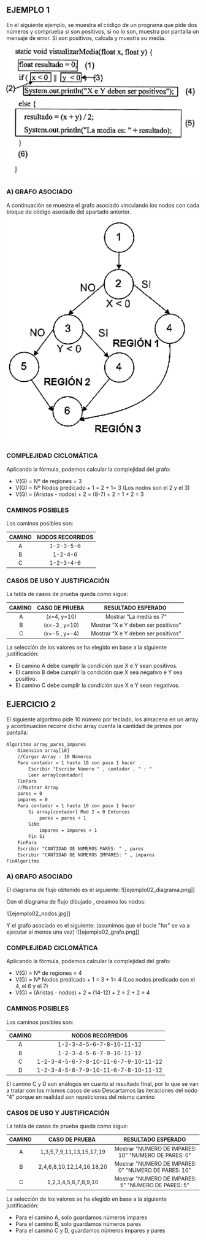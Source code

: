 ## EJEMPLO 1


En el siguiente ejemplo, se muestra el código de un programa que pide dos números y comprueba si son positivos, si no lo son, muestra por pantalla un mensaje de error. Si son positivos, calcula y muestra su media. 

![](_resources/ejemplo01_codigo.png)
### A) GRAFO ASOCIADO
A continuación se muestra el grafo asociado vinculando los nodos con cada bloque de código asociado del apartado anterior.
![](_resources/ejemplo01_grafo.png)

### COMPLEJIDAD CICLOMÁTICA

Aplicando la fórmula, podemos calcular la complejidad del grafo:

- V(G) = Nº de regiones = 3
- V(G) = Nº Nodos predicado + 1 = 2 + 1= 3 (Los nodos son el 2 y el 3)
- V(G) = (Aristas - nodos) + 2 = (8-7) + 2 = 1 + 2 = 3

### CAMINOS POSIBLES
Los caminos posibles son:

| CAMINO | NODOS RECORRIDOS |
|:------:|:----------------:|
|   A    |    1-2-3-5-6     |
|   B    |     1-2-4-6      |
|   C    |    1-2-3-4-6     |

### CASOS DE USO Y JUSTIFICACIÓN
La tabla de casos de prueba queda como sigue:

| **CAMINO** |  **CASO DE PRUEBA** |  **RESULTADO ESPERADO** |
|:--:|:--:|:--:|
| A| (x=4, y=10)| Mostrar “La media es 7”| 
| B| (x=-3 , y=10)| Mostrar “X e Y deben ser positivos”| 
| C| (x=-5 , y=-4)| Mostrar “X e Y deben ser positivos”| 

La selección de los valores se ha elegido en base a la siguiente justificación:

- El camino A debe cumplir la condición que X e Y sean positivos.
- El camino B debe cumplir la condición que X sea negativo e Y sea positivo.
- El camino C debe cumplir la condición que X e Y sean negativos.

## EJERCICIO 2

El siguiente algoritmo pide 10 número por teclado, los almacena en un array y acontinuación recorre dicho array cuenta la cantidad de primos por pantalla:

```code
Algoritmo array_pares_impares
    Dimension array[10]
    //Cargar Array - 10 Números 
    Para contador = 1 hasta 10 con paso 1 hacer
        Escribir "Escribe Número " , contador , " : "
        Leer array[contador]	
    FinPara
    //Mostrar Array
    pares = 0
    impares = 0
    Para contador = 1 hasta 10 con paso 1 hacer
        Si array[contador] Mod 2 = 0 Entonces		
            pares = pares + 1
        SiNo
            impares = impares + 1
        Fin Si
    FinPara
    Escribir "CANTIDAD DE NUMEROS PARES: " , pares
    Escribir "CANTIDAD DE NUMEROS IMPARES: " , impares
FinAlgoritmo
```

### A) GRAFO ASOCIADO

El diagrama de flujo obtenido es el siguiente:
![[ejemplo02_diagrama.png]]

Con el diagrama de flujo dibujado , creamos los nodos:

![[ejemplo02_nodos.jpg]]

Y el grafo asociado es el siguiente:
(asumimos que el bucle "for" se va a ejecutar al menos una vez)
![[ejemplo02_grafo.png]]
### COMPLEJIDAD CICLOMÁTICA

Aplicando la fórmula, podemos calcular la complejidad del grafo:

- V(G) = Nº de regiones = 4
- V(G) = Nº Nodos predicado + 1 = 3 + 1= 4 (Los nodos predicado son el 4, el 6 y el 7)
- V(G) = (Aristas - nodos) + 2 = (14-12) + 2 = 2 + 2 = 4

### CAMINOS POSIBLES
Los caminos posibles son:

| CAMINO | NODOS RECORRIDOS |
|:------:|:----------------:|
|   A    |    1-2-3-4-5-6-7-8-10-11-12     |
|   B    |    1-2-3-4-5-6-7-9-10-11-12      |
|   C    |    1-2-3-4-5-6-7-8-10-11-6-7-9-10-11-12     |
|   D    |    1-2-3-4-5-6-7-9-10-11-6-7-8-10-11-12     |

El camino C y D son análogos en cuanto al resultado final, por lo que se van a tratar con los mismos casos de uso
Descartamos las iteraciones del nodo "4" porque en realidad son repeticiones del mismo camino

### CASOS DE USO Y JUSTIFICACIÓN
La tabla de casos de prueba queda como sigue:

| **CAMINO** |  **CASO DE PRUEBA** |  **RESULTADO ESPERADO** |
|:--:|:--:|:--:|
| A| 1,3,5,7,9,11,13,15,17,19| Mostrar "NUMERO DE IMPARES: 10" "NUMERO DE PARES: 0"| 
| B| 2,4,6,8,10,12,14,16,18,20| Mostrar "NUMERO DE IMPARES: 0" "NUMERO DE PARES: 10"| 
| C| 1,2,3,4,5,6,7,8,9,10| Mostrar "NUMERO DE IMPARES: 5" "NUMERO DE PARES: 5"| 

La selección de los valores se ha elegido en base a la siguiente justificación:
- Para el camino A, solo guardamos números impares
- Para el camino B, solo guardamos números pares
- Para el camino C y D, guardamos números impares y pares